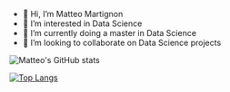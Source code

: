 - 👋 Hi, I’m Matteo Martignon
- 👀 I’m interested in Data Science
- 🌱 I’m currently doing a master in Data Science
- 💞️ I’m looking to collaborate on Data Science projects
<!--- - 📫 How to reach me ...

<!---
matteo-martignon/matteo-martignon is a ✨ special ✨ repository because its `README.md` (this file) appears on your GitHub profile.
You can click the Preview link to take a look at your changes.
--->
![Matteo's GitHub stats](https://github-readme-stats.vercel.app/api?username=matteo-martignon&show_icons=true&theme=dark)

[![Top Langs](https://github-readme-stats.vercel.app/api/top-langs/?username=matteo-martignon&langs_count=8&show_icons=true&theme=dark)](https://github.com/matteo-martignon/github-readme-stats)
